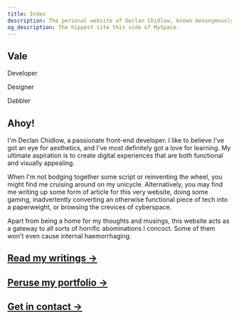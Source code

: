```yaml
---
title: Index
description: The personal website of Declan Chidlow, known mononymously as Vale, containing my thoughts, musings, and otherwise unhinged ramblings.
og_description: The hippest site this side of MySpace.
---
```


<link rel="stylesheet" href="/assets/styles/pages/index.css">
<div id="puddle-container"></div>

<section class="hero">
	<h1>Vale</h1>
    <p>Developer</p>
    <p>Designer</p>
    <p>Dabbler</p>
</section>

<div class="content">
<section class="about">

## Ahoy!

I'm Declan Chidlow, a passionate front-end developer. I like to believe I've got an eye for aesthetics, and I've most definitely got a love for learning. My ultimate aspiration is to create digital experiences that are both functional and visually appealing.

When I'm not bodging together some script or reinventing the wheel, you might find me cruising around on my unicycle. Alternatively, you may find me writing up some form of article for this very website, doing some gaming, inadvertently converting an otherwise functional piece of tech into a paperweight, or browsing the crevices of cyberspace.

Apart from being a home for my thoughts and musings, this website acts as a gateway to all sorts of horrific abominations I concoct. Some of them won't even cause internal haemorrhaging.

</section>

<a href="/posts" class="cta-link">
    <h2>Read my writings<span aria-hidden="true"> →</span></h2>
</a>

<a href="/portfolio" class="cta-link">
    <h2>Peruse my portfolio<span aria-hidden="true"> →</span></h2>
</a>

<a href="/contact" class="cta-link">
    <h2>Get in contact<span aria-hidden="true"> →</span></h2>
</a>

</div>

<script>
	if (!window.matchMedia("(prefers-reduced-motion: reduce)").matches) {
		const script = document.createElement("script");
		script.src = "/assets/scripts/puddle.js";
		script.onload = function () {
			const puddle = new Puddle("#puddle-container");
			puddle.setNodeStyle("ascii");
		};
		document.body.appendChild(script);
	}
</script>
